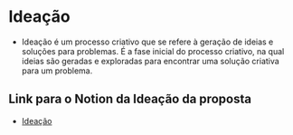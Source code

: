 # Ideação

- Ideação é um processo criativo que se refere à geração de ideias e soluções para problemas. É a fase inicial do processo criativo, na qual ideias são geradas e exploradas para encontrar uma solução criativa para um problema.

## Link para o Notion da Ideação da proposta
- [Ideação](https://www.notion.so/1d54615ebb31808babb6d2fb54402ad1?v=1d54615ebb3181d6bf63000c0680e49f)
